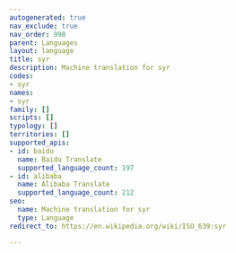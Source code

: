 ```yaml
---
autogenerated: true
nav_exclude: true
nav_order: 998
parent: Languages
layout: language
title: syr
description: Machine translation for syr
codes:
- syr
names:
- syr
family: []
scripts: []
typology: []
territories: []
supported_apis:
- id: baidu
  name: Baidu Translate
  supported_language_count: 197
- id: alibaba
  name: Alibaba Translate
  supported_language_count: 212
seo:
  name: Machine translation for syr
  type: Language
redirect_to: https://en.wikipedia.org/wiki/ISO_639:syr

---
```


